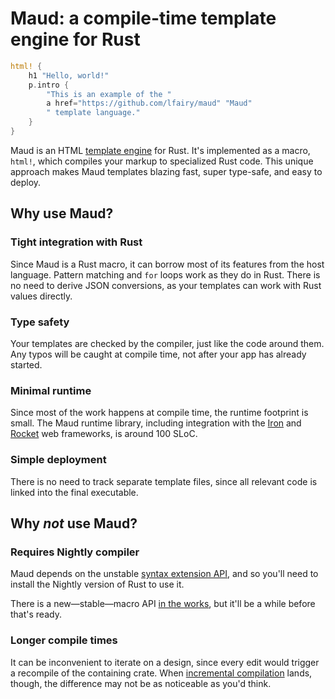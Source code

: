 # Maud: a compile-time template engine for Rust

```rust
html! {
    h1 "Hello, world!"
    p.intro {
        "This is an example of the "
        a href="https://github.com/lfairy/maud" "Maud"
        " template language."
    }
}
```

Maud is an HTML [template engine] for Rust. It's implemented as a macro, `html!`, which compiles your markup to specialized Rust code. This unique approach makes Maud templates blazing fast, super type-safe, and easy to deploy.

[template engine]: https://www.simple-is-better.org/template/

## Why use Maud?

### Tight integration with Rust

Since Maud is a Rust macro, it can borrow most of its features from the host language. Pattern matching and `for` loops work as they do in Rust. There is no need to derive JSON conversions, as your templates can work with Rust values directly.

### Type safety

Your templates are checked by the compiler, just like the code around them. Any typos will be caught at compile time, not after your app has already started.

### Minimal runtime

Since most of the work happens at compile time, the runtime footprint is small. The Maud runtime library, including integration with the [Iron] and [Rocket] web frameworks, is around 100 SLoC.

[Iron]: http://ironframework.io/
[Rocket]: https://rocket.rs/

### Simple deployment

There is no need to track separate template files, since all relevant code is linked into the final executable.

## Why *not* use Maud?

### Requires Nightly compiler

Maud depends on the unstable [syntax extension API], and so you'll need to install the Nightly version of Rust to use it.

There is a new—stable—macro API [in the works][procedural macros], but it'll be a while before that's ready.

[syntax extension API]: https://doc.rust-lang.org/book/compiler-plugins.html
[procedural macros]: https://github.com/rust-lang/rust/issues/38356

### Longer compile times

It can be inconvenient to iterate on a design, since every edit would trigger a recompile of the containing crate. When [incremental compilation] lands, though, the difference may not be as noticeable as you'd think.

[incremental compilation]: https://blog.rust-lang.org/2016/09/08/incremental.html
